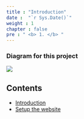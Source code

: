 ```yaml
---
title : "Introduction"
date :  "`r Sys.Date()`" 
weight : 1 
chapter : false
pre : " <b> 1. </b> "
---
```


### Diagram for this project

![](../WorkShop2/01.intro-prepare/1.1.intro/01.png?featherlight=false&width=50pc)

## Contents

- [Introduction](1.1-intro/)
- [Setup the website](1.2-setup/)

